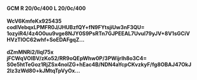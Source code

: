 #### GCM R 20/0c/400 L 20/0c/400
**WcV6KmfeKx925435**<br/>**codlVebqxLPMFR0J/JHUBzfQY+fN9FYtsjiUw3nF3QU=**<br/>**1ozyiR4/4z4O0uu9vge8NJY0S9PsRTn7GJPEEAL7Uvul79yJV+8V1sGCiVHVzTIOC62whf+SoEDAFgqZ...**<br/><br/>
**dZmMNRi2/lIql75x**<br/>**jFCWqVOIBV/zKo52/RR9oQEpWhw0P/3PWijrIh8o3C4=**<br/>**S0e5htTeGoz1RjZSx4nolZG+hEac4B/NDN4aYcpCKvzkyF/fg8OBAJ47OkJ2lz3zWd80+kJMtqTpVyOx...**